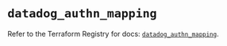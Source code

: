 # `datadog_authn_mapping`

Refer to the Terraform Registry for docs: [`datadog_authn_mapping`](https://registry.terraform.io/providers/datadog/datadog/3.53.0/docs/resources/authn_mapping).

